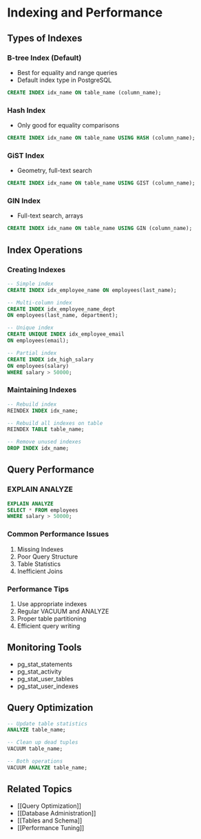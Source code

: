 # Indexing and Performance

## Types of Indexes
### B-tree Index (Default)
- Best for equality and range queries
- Default index type in PostgreSQL
```sql
CREATE INDEX idx_name ON table_name (column_name);
```

### Hash Index
- Only good for equality comparisons
```sql
CREATE INDEX idx_name ON table_name USING HASH (column_name);
```

### GiST Index
- Geometry, full-text search
```sql
CREATE INDEX idx_name ON table_name USING GIST (column_name);
```

### GIN Index
- Full-text search, arrays
```sql
CREATE INDEX idx_name ON table_name USING GIN (column_name);
```

## Index Operations
### Creating Indexes
```sql
-- Simple index
CREATE INDEX idx_employee_name ON employees(last_name);

-- Multi-column index
CREATE INDEX idx_employee_name_dept 
ON employees(last_name, department);

-- Unique index
CREATE UNIQUE INDEX idx_employee_email 
ON employees(email);

-- Partial index
CREATE INDEX idx_high_salary 
ON employees(salary) 
WHERE salary > 50000;
```

### Maintaining Indexes
```sql
-- Rebuild index
REINDEX INDEX idx_name;

-- Rebuild all indexes on table
REINDEX TABLE table_name;

-- Remove unused indexes
DROP INDEX idx_name;
```

## Query Performance

### EXPLAIN ANALYZE
```sql
EXPLAIN ANALYZE
SELECT * FROM employees 
WHERE salary > 50000;
```

### Common Performance Issues
1. Missing Indexes
2. Poor Query Structure
3. Table Statistics
4. Inefficient Joins

### Performance Tips
1. Use appropriate indexes
2. Regular VACUUM and ANALYZE
3. Proper table partitioning
4. Efficient query writing

## Monitoring Tools
- pg_stat_statements
- pg_stat_activity
- pg_stat_user_tables
- pg_stat_user_indexes

## Query Optimization
```sql
-- Update table statistics
ANALYZE table_name;

-- Clean up dead tuples
VACUUM table_name;

-- Both operations
VACUUM ANALYZE table_name;
```

## Related Topics
- [[Query Optimization]]
- [[Database Administration]]
- [[Tables and Schema]]
- [[Performance Tuning]]
